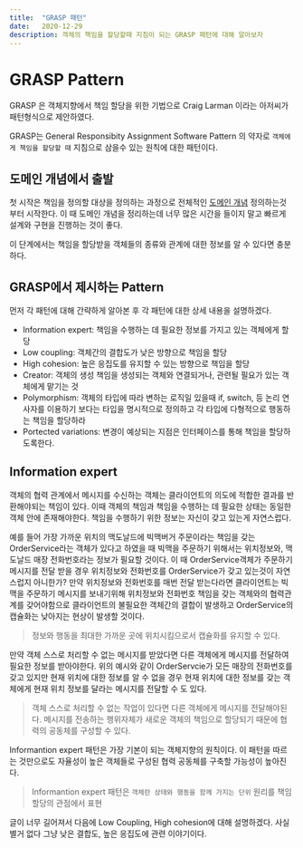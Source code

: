 ```yaml
---
title:  "GRASP 패턴"
date:   2020-12-29
description: 객체의 책임을 할당할때 지침이 되는 GRASP 패턴에 대해 알아보자
---
```


# GRASP Pattern
GRASP 은 객체지향에서 책임 할당을 위한 기법으로 Craig Larman 이라는 아저씨가 패턴형식으로 제안하였다.

GRASP는 General Responsibity Assignment Software Pattern 의 약자로 `객체에게 책임을 할당할 때` 지침으로 삼을수 있는 원칙에 대한 패턴이다.

## 도메인 개념에서 출발
첫 시작은 책임을 정의할 대상을 정의하는 과정으로 전체적인 [도메인 개념](https://parkjungwoong.github.io/%EA%B0%9D%EC%B2%B4%EC%A7%80%ED%96%A5%EC%9D%B4%EB%9E%80/#%EB%8F%84%EB%A9%94%EC%9D%B8%EC%9D%98-%EA%B5%AC%EC%A1%B0%EB%A5%BC-%EB%94%B0%EB%A5%B4%EB%8A%94-%ED%94%84%EB%A1%9C%EA%B7%B8%EB%9E%A8-%EA%B5%AC%EC%A1%B0) 정의하는것 부터 시작한다.
이 때 도메인 개념을 정리하는데 너무 많은 시간을 들이지 말고 빠르게 설계와 구현을 진행하는 것이 좋다.

이 단계에서는 책임을 할당받을 객체들의 종류와 관계에 대한 정보를 알 수 있다면 충분하다.

## GRASP에서 제시하는 Pattern
먼저 각 패턴에 대해 간략하게 알아본 후 각 패턴에 대한 상세 내용을 설명하겠다.

- Information expert: 책임을 수행하는 데 필요한 정보를 가지고 있는 객체에게 할당
- Low coupling: 객체간의 결합도가 낮은 방향으로 책임을 할당
- High cohesion: 높은 응집도를 유지할 수 있는 방향으로 책임을 할당
- Creator: 객체의 생성 책임을 생성되는 객체와 연결되거나, 관련될 필요가 있는 객체에게 맡기는 것
- Polymorphism: 객체의 타입에 따라 변하는 로직일 있을때 if, switch, 등 논리 연사자를 이용하기 보다는 타입을 명시적으로 정의하고 각 타입에 다형적으로 행동하는 책임을 할당하라
- Portected variations: 변경이 예상되는 지점은 인터페이스를 통해 책임을 할당하도록한다.

## Information expert
객체의 협력 관계에서 메시지를 수신하는 객체는 클라이언트의 의도에 적합한 결과를 반환해야되는 책임이 있다.
이때 객체의 책임과 책임을 수행하는 데 필요한 상태는 동일한 객체 안에 존재해야한다.
책임을 수행하기 위한 정보는 자신이 갖고 있는게 자연스럽다.

예를 들어 가장 가까운 위치의 맥도날드에 빅맥버거 주문이라는 책임을 갖는 OrderService라는 객체가 있다고 하였을 때 빅맥을 주문하기 위해서는 위치정보와, 맥도날드 매장 전화번호라는 정보가 필요할 것이다. 이 때 OrderService객체가 주문하기 메시지를 전달 받을 경우 위치정보와 전화번호를 OrderService가 갖고 있는것이 자연스럽지 아니한가? 만약 위치정보와 전화번호를 매번 전달 받는다라면 클라이언트는 빅맥을 주문하기 메시지를 보내기위해 위치정보와 전화번호 책임을 갖는 객체와의 협력관계를 갖어야함으로 클라이언트의 불필요한 객체간의 결합이 발생하고 OrderService의 캡슐화는 낮아지는 현상이 발생할 것이다.

> 정보와 행동을 최대한 가까운 곳에 위치시킴으로서 캡슐화를 유지할 수 있다.

만약 객체 스스로 처리할 수 없는 메시지를 받았다면 다른 객체에게 메시지를 전달하여 필요한 정보를 받아야한다.
위의 예시와 같이 OrderServcie가 모든 매장의 전화번호를 갖고 있지만 현재 위치에 대한 정보를 알 수 없을 경우 현재 위치에 대한 정보를 갖는 객체에게 현재 위치 정보를 달라는 메시지를 전달할 수 도 있다.

> 객체 스스로 처리할 수 없는 작업이 있다면 다른 객체에게 메시지를 전달해야된다. 메시지를 전송하는 행위자체가 새로운 객체의 책임으로 할당되기 때문에 협력의 공동체를 구성할 수 있다.

Informantion expert 패턴은 가장 기본이 되는 객체지향의 원칙이다. 이 패턴을 따르는 것만으로도 자율성이 높은 객체들로 구성된 협력 공동체를 구축할 가능성이 높아진다.

> Informantion expert 패턴은 `객체란 상태와 행동을 함께 가지는 단위` 원리를 책임 할당의 관점에서 표현

글이 너무 길어져서 다음에 Low Coupling, High cohesion에 대해 설명하겠다.
사실 별거 없다 그냥 낮은 결합도, 높은 응집도에 관련 이야기이다.
